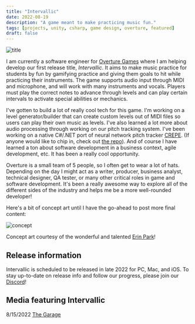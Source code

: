 ```yaml
---
title: "Intervallic"
date: 2022-08-19
description: "A game meant to make practicing music fun."
tags: [projects, unity, csharp, game design, overture, featured]
draft: false
---
```


![title](/resources/intervallic/menu_stars.gif)  
  
I am currently a software engineer for [Overture Games](https://www.overture.games/) where I am helping develop our first release title, *Intervallic*. It aims to make music practice for students by fun by gamifying practice and giving them goals to hit while practicing their instruments. The game supports audio input through MIDI and microphone, and will work with many instruments and vocals. Players must play the correct notes to advance through levels and can play certain intervals to activate special abilities or mechanics.

I've gotten to build a lot of really cool tech for this game. I'm working on a level generator/builder that can create custom levels out of MIDI files so users can play their own music as levels. I've also learned a lot more about audio processing through working on our pitch tracking system. I've been working on a native C#/.NET port of neural network pitch tracker [CREPE](https://github.com/marl/crepe). (If anyone would like to chip in, check out [the repo](https://github.com/jackburkhardt/CrepeSharp)). And of course I have learned a ton about software development in a business context, agile development, etc. It has been a really cool opportunity.

Overture is a small team of 5 people, so I often get to wear a lot of hats. Depending on the day I might act as a writer, producer, business analyst, technical designer, QA tester, or many other critical roles in game and software development. It's been a really awesome way to explore all of the different sides of the industry and helps me be a more well-rounded developer!

Here's a bit of concept art until I have the go-ahead to post more final content:  
  
![concept](/resources/intervallic/concept.png)  
  
Concept art courtesy of the wonderful and talented [Erin Park](https://www.erinpark.org/)!  

## Release information

Intervallic is scheduled to be released in late 2022 for PC, Mac, and iOS. To stay up-to-date on release info and follow our progress, please join our [Discord](https://discord.gg/8qn2m3uKan)!

## Media featuring Intervallic

8/15/2022   [The Garage](https://thegarage.northwestern.edu/news/overture-games-team-spotlight/)
